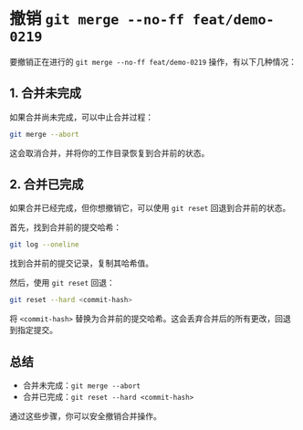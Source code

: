 # 撤销 `git merge --no-ff feat/demo-0219`

要撤销正在进行的 `git merge --no-ff feat/demo-0219` 操作，有以下几种情况：

## 1. 合并未完成

如果合并尚未完成，可以中止合并过程：
```bash
git merge --abort
```
这会取消合并，并将你的工作目录恢复到合并前的状态。

## 2. 合并已完成

如果合并已经完成，但你想撤销它，可以使用 `git reset` 回退到合并前的状态。

首先，找到合并前的提交哈希：
```bash
git log --oneline
```
找到合并前的提交记录，复制其哈希值。

然后，使用 `git reset` 回退：
```bash
git reset --hard <commit-hash>
```
将 `<commit-hash>` 替换为合并前的提交哈希。这会丢弃合并后的所有更改，回退到指定提交。

## 总结

- 合并未完成：`git merge --abort`
- 合并已完成：`git reset --hard <commit-hash>`

通过这些步骤，你可以安全撤销合并操作。

